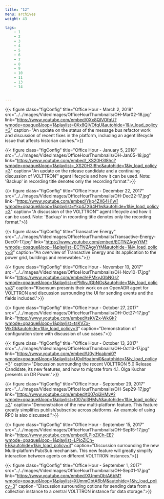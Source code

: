 ```yaml
---
title: "12"
menu: archives
weight: 43

tags: 
    - 1
    - 2
    - 3
    - 4
    - 5
    - 6
    - 7
    - 8
    - 9
    - 10
    - 11
    - 13
    - 14


---
```


{{< figure class="figConfig" title="Office Hour - March 2, 2018" src="../../images/VideoImages/OfficeHourThumbnails/OH-Mar02-18.jpg" link="https://www.youtube.com/embed/0Xx8QIVOfqU?wmode=opaque&loop=1&playlist=0Xx8QIVOfqU&autohide=1&iv_load_policy=3" caption="An update on the status of the message bus refactor work and discussion of recent fixes in the platform, including an agent lifecycle issue that affects historian caches.">}}

{{< figure class="figConfig" title="Office Hour - January 5, 2018" src="../../images/VideoImages/OfficeHourThumbnails/OH-Jan05-18.jpg" link="https://www.youtube.com/embed/_XS20H3I8hc?wmode=opaque&loop=1&playlist=_XS20H3I8hc&autohide=1&iv_load_policy=3" caption="An update on the release candidate and a continuing discussion of VOLTTRON™ agent lifecycle and how it can be used. Note: 'Backup' in recording title denotes only the recording format.">}}

{{< figure class="figConfig" title="Office Hour - December 22, 2017" src="../../images/VideoImages/OfficeHourThumbnails/OH-Dec22-17.jpg" link="https://www.youtube.com/embed/Ykp4ZX64H1w?wmode=opaque&loop=1&playlist=Ykp4ZX64H1w&autohide=1&iv_load_policy=3" caption="A discussion of the VOLTTRON™ agent lifecycle and how it can be used. Note: 'Backup' in recording title denotes only the recording format.">}}

{{< figure class="figConfig" title="Transactive Energy" src="../../images/VideoImages/OfficeHourThumbnails/Transactive-Energy-Dec01-17.jpg" link="https://www.youtube.com/embed/ECTNZAgyYtM?wmode=opaque&loop=1&playlist=ECTNZAgyYtM&autohide=1&iv_load_policy=3" caption="An overview of Transactive Energy and its application to the power grid, buildings and renewables.">}}

{{< figure class="figConfig" title="Office Hour - November 10, 2017" src="../../images/VideoImages/OfficeHourThumbnails/OH-Nov10-17.jpg" link="https://www.youtube.com/embed/ePMkyJGbNGs?wmode=opaque&loop=1&playlist=ePMkyJGbNGs&autohide=1&iv_load_policy=3" caption="Kisensum presents their work on an OpenADR agent for VOLTTRON and discussion surrounding the UI for sending events and the fields included.">}}

{{< figure class="figConfig" title="Office Hour - October 27, 2017" src="../../images/VideoImages/OfficeHourThumbnails/OH-Oct27-17.jpg" link="https://www.youtube.com/embed/tsKVZx-WkGk?wmode=opaque&loop=1&playlist=tsKVZx-WkGk&autohide=1&iv_load_policy=3" caption="Demonstration of configuration store with discussion of use cases.">}}

{{< figure class="figConfig" title="Office Hour - October 13, 2017" src="../../images/VideoImages/OfficeHourThumbnails/OH-Oct13-17.jpg" link="https://www.youtube.com/embed/U0yIHoabmi0?wmode=opaque&loop=1&playlist=U0yIHoabmi0&autohide=1&iv_load_policy=3" caption="Discussion surrounding the recent VOLTTRON 5.0 Release Candidate, its new features, and how to migrate from 4.1. Olga Kuchar presents on DR Power.">}}

{{< figure class="figConfig" title="Office Hour - September 29, 2017" src="../../images/VideoImages/OfficeHourThumbnails/OH-Sep29-17.jpg" link="https://www.youtube.com/embed/t007qj3HMvA?wmode=opaque&loop=1&playlist=t007qj3HMvA&autohide=1&iv_load_policy=3" caption="Demonstration of the new multi-platform feature. This feature greatly simplifies publish/subscribe across platforms. An example of using RPC is also discussed.">}}

{{< figure class="figConfig" title="Office Hour - September 15, 2017" src="../../images/VideoImages/OfficeHourThumbnails/OH-Sep15-17.jpg" link="https://www.youtube.com/embed/LPIoZiCh-EE?wmode=opaque&loop=1&playlist=LPIoZiCh-EE&autohide=1&iv_load_policy=3" caption="Discussion surrounding the new Multi-platform Pub/Sub mechanism. This new feature will greatly simplify interaction between agents on different VOLTTRON instances.">}}

{{< figure class="figConfig" title="Office Hour - September 1, 2017" src="../../images/VideoImages/OfficeHourThumbnails/OH-Sep01-17.jpg" link="https://www.youtube.com/embed/XUmmObtA6bM?wmode=opaque&loop=1&playlist=XUmmObtA6bM&autohide=1&iv_load_policy=3" caption="Discussion surrounding options for sending data from a collection instance to a central VOLTTRON instance for data storage.">}}
